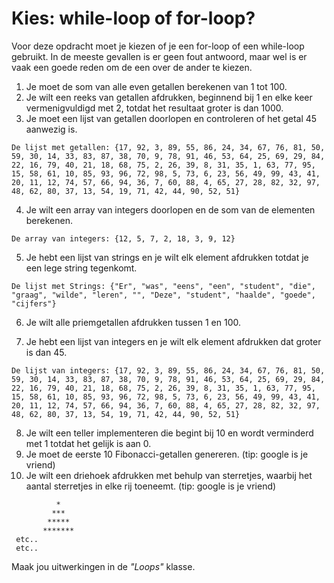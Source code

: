 # Kies: while-loop of for-loop?

 Voor deze opdracht moet je kiezen of je een for-loop of een while-loop gebruikt. 
In de meeste gevallen is er geen fout antwoord, maar wel is er vaak een goede reden om de een over de ander te kiezen.

1. Je moet de som van alle even getallen berekenen van 1 tot 100. 
2. Je wilt een reeks van getallen afdrukken, beginnend bij 1 en elke keer vermenigvuldigd met 2, totdat het resultaat groter is dan 1000. 
3. Je moet een lijst van getallen doorlopen en controleren of het getal 45 aanwezig is. 
```
De lijst met getallen: {17, 92, 3, 89, 55, 86, 24, 34, 67, 76, 81, 50, 59, 30, 14, 33, 83, 87, 38, 70, 9, 78, 91, 46, 53, 64, 25, 69, 29, 84, 22, 16, 79, 40, 21, 18, 68, 75, 2, 26, 39, 8, 31, 35, 1, 63, 77, 95, 15, 58, 61, 10, 85, 93, 96, 72, 98, 5, 73, 6, 23, 56, 49, 99, 43, 41, 20, 11, 12, 74, 57, 66, 94, 36, 7, 60, 88, 4, 65, 27, 28, 82, 32, 97, 48, 62, 80, 37, 13, 54, 19, 71, 42, 44, 90, 52, 51}
```
   
4. Je wilt een array van integers doorlopen en de som van de elementen berekenen. 
```
De array van integers: {12, 5, 7, 2, 18, 3, 9, 12}
```
5. Je hebt een lijst van strings en je wilt elk element afdrukken totdat je een lege string tegenkomt. 
```
De lijst met Strings: {"Er", "was", "eens", "een", "student", "die", "graag", "wilde", "leren", "", "Deze", "student", "haalde", "goede", "cijfers"}
```
6. Je wilt alle priemgetallen afdrukken tussen 1 en 100. 

7. Je hebt een lijst van integers en je wilt elk element afdrukken dat groter is dan 45.
```
De lijst van integers: {17, 92, 3, 89, 55, 86, 24, 34, 67, 76, 81, 50, 59, 30, 14, 33, 83, 87, 38, 70, 9, 78, 91, 46, 53, 64, 25, 69, 29, 84, 22, 16, 79, 40, 21, 18, 68, 75, 2, 26, 39, 8, 31, 35, 1, 63, 77, 95, 15, 58, 61, 10, 85, 93, 96, 72, 98, 5, 73, 6, 23, 56, 49, 99, 43, 41, 20, 11, 12, 74, 57, 66, 94, 36, 7, 60, 88, 4, 65, 27, 28, 82, 32, 97, 48, 62, 80, 37, 13, 54, 19, 71, 42, 44, 90, 52, 51}
```
8. Je wilt een teller implementeren die begint bij 10 en wordt verminderd met 1 totdat het gelijk is aan 0.
9. Je moet de eerste 10 Fibonacci-getallen genereren. (tip: google is je vriend)
10. Je wilt een driehoek afdrukken met behulp van sterretjes, waarbij het aantal sterretjes in elke rij toeneemt. (tip: google is je vriend)
```
          *
         ***
        *****
       *******
 etc.. 
 etc..
```

Maak jou uitwerkingen in de _"Loops"_ klasse.
